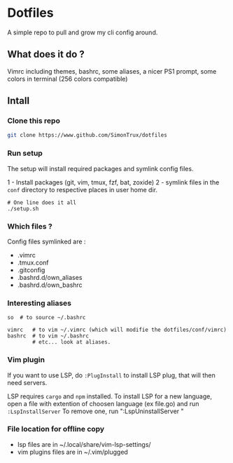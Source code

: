 # Dotfiles

A simple repo to pull and grow my cli config around.

## What does it do ?

Vimrc including themes, bashrc, some aliases, a nicer PS1 prompt, some colors in terminal (256 colors compatible)

## Intall

### Clone this repo

```bash
git clone https://www.github.com/SimonTrux/dotfiles
```

### Run setup

The setup will install required packages and symlink config files.

1 - Install packages (git, vim, tmux, fzf, bat, zoxide)
2 - symlink files in the `conf` directory to respective places in user home dir.

```
# One line does it all
./setup.sh
```

### Which files ?

Config files symlinked are :

- .vimrc
- .tmux.conf
- .gitconfig
- .bashrd.d/own_aliases
- .bashrd.d/own_bashrc

### Interesting aliases

```
so  # to source ~/.bashrc

vimrc   # to vim ~/.vimrc (which will modifie the dotfiles/conf/vimrc) 
bashrc  # to vim ~/.bashrc 
        # etc... look at aliases.
```

### Vim plugin

If you want to use LSP, do `:PlugInstall` to install LSP plug, that will then need servers.

LSP requires `cargo` and `npm` installed.
To install LSP for a new language, open a file with extention of choosen language (ex file.go) and run `:LspInstallServer`
To remove one, run ":LspUninstallServer <server name>"

### File location for offline copy

- lsp files are in ~/.local/share/vim-lsp-settings/
- vim plugins files are in ~/.vim/plugged

